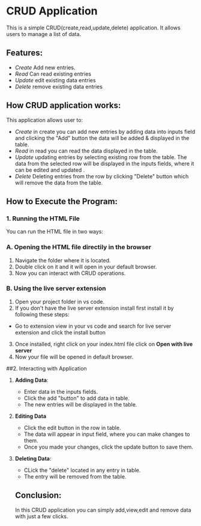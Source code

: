 # CRUD  Application 


This is a simple CRUD(create,read,update,delete) application. It allows users to manage a list of data. 


## Features:
- *Create* Add new entries.
- *Read* Can read existing entries
- *Update* edit existing data entries
- *Delete* remove existing data entries


## How CRUD application works:

This application allows user to:

- *Create* in create you can add new entries by adding data into inputs field and clicking the "Add" button the data will be added & displayed in the table.
- *Read* in read you can read the data displayed in the table.
- *Update* updating entries by selecting existing row from the table. The data from the selected row will be displayed in the inputs fields, where it can be edited and updated .
- *Delete* Deleting entries from the row by clicking "Delete" button which will remove the data from the table.


## How to Execute the Program:

### 1. Running the HTML File

You can run the HTML file in two ways:


### A. **Opening the HTML file directily in  the browser**


1. Navigate the folder where it is located.
2. Double click on it and it will open in your default browser.
3. Now you can interact with CRUD operations.



### B. **Using the live server extension**

1. Open your project folder in vs code.
2. If you don't have the live server extension install first install it by following these steps:

- Go to extension view in your vs code and search for live server extension and click the install button

3. Once installed, right click on your index.html file click on **Open with live server**
4. Now your file will be opened in default browser.



##2. Interacting with Application
1. **Adding Data**:
   - Enter data in the inputs fields.
   - Click the add "button" to add data in table.
   - The new entries will be displayed in the table.

2. **Editing Data**

   - Click the edit button in the row in table.
   - The data will appear in input field, where you can make changes to them.
   - Once you made your changes, click the update button to save them.


3. **Deleting Data**:

   - CLick the "delete" located in any entry in table.
   - The entry will be removed from the table.


   ## Conclusion:
  
   In this CRUD application you can simply add,view,edit and remove data with just a few clicks.  


